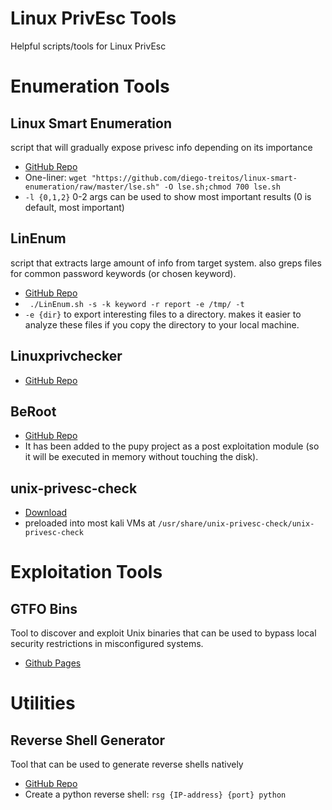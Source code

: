 # Linux PrivEsc Tools
Helpful scripts/tools for Linux PrivEsc 
# Enumeration Tools
## Linux Smart Enumeration 
script that will gradually expose privesc info depending on its importance
- [GitHub Repo](https://github.com/diego-treitos/linux-smart-enumeration)
- One-liner: `wget "https://github.com/diego-treitos/linux-smart-enumeration/raw/master/lse.sh" -O lse.sh;chmod 700 lse.sh`
- `-l {0,1,2}` 0-2 args can be used to show most important results (0 is default, most important)

## LinEnum
script that extracts large amount of info from target system. also greps files for common password keywords (or chosen keyword). 
- [GitHub Repo](https://github.com/rebootuser/LinEnum)
- ` ./LinEnum.sh -s -k keyword -r report -e /tmp/ -t`
- `-e {dir}` to export interesting files to a directory. makes it easier to analyze these files if you copy the directory to your local machine.

## Linuxprivchecker
- [GitHub Repo](https://github.com/linted/linuxprivchecker)

## BeRoot
- [GitHub Repo](https://github.com/AlessandroZ/BeRoot)
- It has been added to the pupy project as a post exploitation module (so it will be executed in memory without touching the disk).

## unix-privesc-check
- [Download](https://pentestmonkey.net/tools/audit/unix-privesc-check)
- preloaded into most kali VMs at `/usr/share/unix-privesc-check/unix-privesc-check`

# Exploitation Tools
## GTFO Bins
Tool to discover and exploit Unix binaries that can be used to bypass local security restrictions in misconfigured systems. 
- [Github Pages](https://gtfobins.github.io/)

# Utilities
## Reverse Shell Generator
Tool that can be used to generate reverse shells natively
- [GitHub Repo](https://github.com/mthbernardes/rsg)
- Create a python reverse shell: `rsg {IP-address} {port} python`
